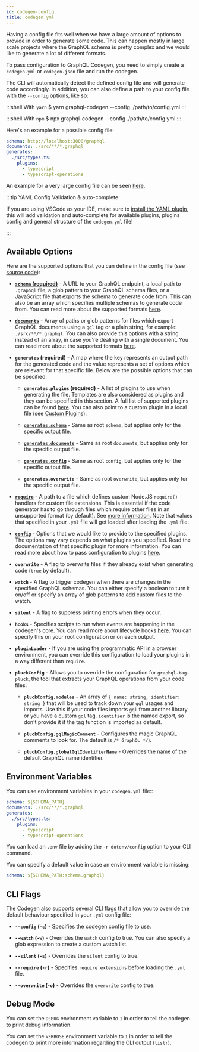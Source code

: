 ```yaml
---
id: codegen-config
title: codegen.yml
---
```


Having a config file fits well when we have a large amount of options to provide in order to generate some code. This can happen mostly in large scale projects where the GraphQL schema is pretty complex and we would like to generate a lot of different formats.

To pass configuration to GraphQL Codegen, you need to simply create a `codegen.yml` or `codegen.json` file and run the codegen.

The CLI will automatically detect the defined config file and will generate code accordingly. In addition, you can also define a path to your config file with the `--config` options, like so:

:::shell With `yarn`
    $ yarn graphql-codegen --config ./path/to/config.yml
:::

:::shell With `npm`
    $ npx graphql-codegen --config ./path/to/config.yml
:::

Here's an example for a possible config file:

```yml
schema: http://localhost:3000/graphql
documents: ./src/**/*.graphql
generates:
  ./src/types.ts:
    plugins:
      - typescript
      - typescript-operations
```

An example for a very large config file can be seen [here](https://github.com/dotansimha/graphql-code-generator/blob/master/dev-test/codegen.yml).

:::tip YAML Config Validation & auto-complete

If you are using VSCode as your IDE, make sure to [install the YAML plugin](https://marketplace.visualstudio.com/items?itemName=redhat.vscode-yaml), this will add validation and auto-complete for available plugins, plugins config and general structure of the `codegen.yml` file! 

:::

## Available Options

Here are the supported options that you can define in the config file (see [source code](https://github.com/dotansimha/graphql-code-generator/blob/master/packages/utils/plugins-helpers/src/types.ts#L92)):

- [**`schema` (required)**](schema-field#root-level) - A URL to your GraphQL endpoint, a local path to `.graphql` file, a glob pattern to your GraphQL schema files, or a JavaScript file that exports the schema to generate code from. This can also be an array which specifies multiple schemas to generate code from. You can read more about the supported formats [here](schema-field#available-formats).

- [**`documents`**](./documents-field#root-level) - Array of paths or glob patterns for files which export GraphQL documents using a `gql` tag or a plain string; for example: `./src/**/*.graphql`. You can also provide this options with a string instead of an array, in case you're dealing with a single document. You can read more about the supported formats [here](./documents-field#available-formats).

- **`generates` (required)** - A map where the key represents an output path for the generated code and the value represents a set of options which are relevant for that specific file. Below are the possible options that can be specified:

  - **`generates.plugins` (required)** - A list of plugins to use when generating the file. Templates are also considered as plugins and they can be specified in this section. A full list of supported plugins can be found [here](../plugins/index). You can also point to a custom plugin in a local file (see [Custom Plugins](../custom-codegen/index)).

  - [**`generates.schema`**](./schema-field#output-file-level) - Same as root `schema`, but applies only for the specific output file.

  - [**`generates.documents`**](./documents-field#output-file-level) - Same as root `documents`, but applies only for the specific output file.

  - [**`generates.config`**](./config-field#output-level) - Same as root `config`, but applies only for the specific output file.

  - **`generates.overwrite`** - Same as root `overwrite`, but applies only for the specific output file.

- [**`require`**](./require-field) - A path to a file which defines custom Node.JS `require()` handlers for custom file extensions. This is essential if the code generator has to go through files which require other files in an unsupported format (by default). See [more information](https://gist.github.com/jamestalmage/df922691475cff66c7e6). Note that values that specified in your `.yml` file will get loaded after loading the `.yml` file.

- [**`config`**](./config-field#root-level) - Options that we would like to provide to the specified plugins. The options may vary depends on what plugins you specified. Read the documentation of that specific plugin for more information. You can read more about how to pass configuration to plugins [here](./config-field).

- **`overwrite`** - A flag to overwrite files if they already exist when generating code (`true` by default).

- **`watch`** - A flag to trigger codegen when there are changes in the specified GraphQL schemas. You can either specify a boolean to turn it on/off or specify an array of glob patterns to add custom files to the watch.

- **`silent`** - A flag to suppress printing errors when they occur.

- **`hooks`** - Specifies scripts to run when events are happening in the codegen's core. You can read more about lifecycle hooks [here](./lifecycle-hooks). You can specify this on your root configuration or on each output.

- **`pluginLoader`** - If you are using the programmatic API in a browser environment, you can override this configuration to load your plugins in a way different than `require`.

- **`pluckConfig`** - Allows you to override the configuration for `graphql-tag-pluck`, the tool that extracts your GraphQL operations from your code files.

  - **`pluckConfig.modules`** - An array of `{ name: string, identifier: string }` that will be used to track down your `gql` usages and imports. Use this if your code files imports `gql` from another library or you have a custom `gql` tag. `identifier` is the named export, so don't provide it if the tag function is imported as default.

  - **`pluckConfig.gqlMagicComment`** - Configures the magic GraphQL comments to look for. The default is `/* GraphQL */`).

  - **`pluckConfig.globalGqlIdentifierName`** - Overrides the name of the default GraphQL name identifier.

## Environment Variables

You can use environment variables in your `codegen.yml` file::

```yml
schema: ${SCHEMA_PATH}
documents: ./src/**/*.graphql
generates:
  ./src/types.ts:
    plugins:
      - typescript
      - typescript-operations
```

You can load an `.env` file by adding the `-r dotenv/config` option to your CLI command.

You can specify a default value in case an environment variable is missing:

```yml
schema: ${SCHEMA_PATH:schema.graphql}
```

## CLI Flags

The Codegen also supports several CLI flags that allow you to override the default behaviour specified in your `.yml` config file:

- **`--config` (`-c`)** - Specifies the codegen config file to use.

- **`--watch` (`-w`)** - Overrides the `watch` config to true. You can also specify a glob expression to create a custom watch list.

- **`--silent` (`-s`)** - Overrides the `silent` config to true.

- **`--require` (`-r`)** - Specifies `require.extensions` before loading the `.yml` file.

- **`--overwrite` (`-o`)** - Overrides the `overwrite` config to true.

## Debug Mode

You can set the `DEBUG` environment variable to `1` in order to tell the codegen to print debug information.

You can set the `VERBOSE` environment variable to `1` in order to tell the codegen to print more information regarding the CLI output (`listr`).
